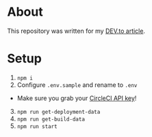 # About

This repository was written for my [DEV.to article]().

# Setup

1. `npm i`
2. Configure `.env.sample` and rename to `.env`
  * Make sure you grab your [CircleCI API key](https://app.circleci.com/settings/user/tokens)!
3. `npm run get-deployment-data`
4. `npm run get-build-data`
5. `npm run start`
